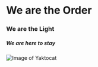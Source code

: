 # We are the Order
### We are the Light
##### We are here to stay

![Image of Yaktocat](https://octodex.github.com/images/yaktocat.png)
